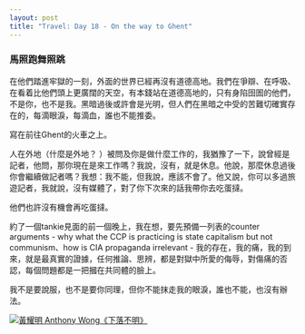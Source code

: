 ```yaml
---
layout: post
title: "Travel: Day 18 - On the way to Ghent"
---
```

### 馬照跑舞照跳

在他們踏進牢獄的一刻，外面的世界已經再沒有道德高地。我們在爭辯、在呼吸、在看着比他們頭上更廣闊的天空，有本錢站在道德高地的，只有身陷囹圄的他們，不是你，也不是我。黑暗過後或許會是光明，但人們在黑暗之中受的苦難切確實存在的，每滴眼淚，每滴血，誰也不能推委。

寫在前往Ghent的火車之上。

人在外地（什麼是外地？ ）被問及你是做什麼工作的，我猶豫了一下，說曾經是記者，他問，那你現在是來工作嗎？我說，沒有，就是休息。他說，那麼休息過後你會繼續做記者嗎？我想：我不能，但我說，應該不會了。他又說，你可以多過旅遊記者，我就說，沒有媒體了，對了你下次來的話我帶你去吃蛋撻。

他們也許沒有機會再吃蛋撻。

約了一個tankie見面的前一個晚上，我在想，要先預備一列表的counter arguments - why what the CCP is practicing is state capitalism but not  communism、how is CIA propaganda irrelevant - 我的存在，我的痛，我的到來，就是最真實的證據，任何推論、思辨，都是對獄中所愛的侮辱，對傷痛的否認，每個問題都是一把摑在共同體的臉上。

我不是要說服，也不是要你同理，但你不能抹走我的眼淚，誰也不能，也沒有辦法。

[![黃耀明 Anthony Wong《下落不明》](https://res.cloudinary.com/marcomontalbano/image/upload/v1640620911/video_to_markdown/images/youtube--6-v1JlyIcLk-c05b58ac6eb4c4700831b2b3070cd403.jpg)](https://www.youtube.com/watch?v=6-v1JlyIcLk "黃耀明 Anthony Wong《下落不明》")




